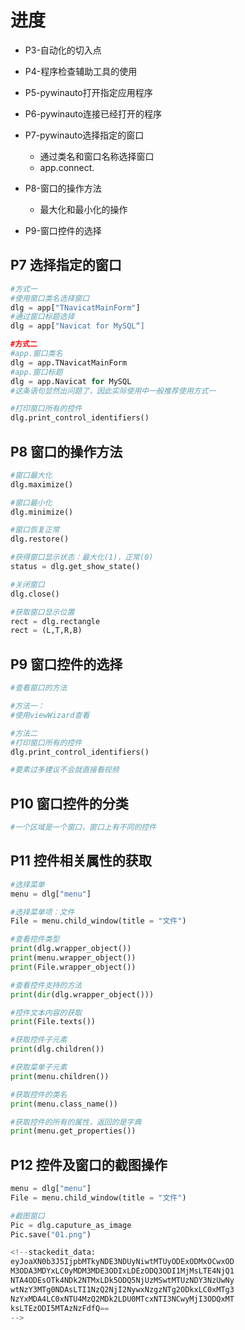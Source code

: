 # 进度
* P3-自动化的切入点
* P4-程序检查辅助工具的使用
* P5-pywinauto打开指定应用程序
* P6-pywinauto连接已经打开的程序
* P7-pywinauto选择指定的窗口
	* 通过类名和窗口名称选择窗口
	* app.connect.
* P8-窗口的操作方法
	* 最大化和最小化的操作

* P9-窗口控件的选择

## P7 选择指定的窗口
```Python
#方式一
#使用窗口类名选择窗口
dlg = app["TNavicatMainForm"]
#通过窗口标题选择
dlg = app["Navicat for MySQL“]

#方式二
#app.窗口类名
dlg = app.TNavicatMainForm
#app.窗口标题
dlg = app.Navicat for MySQL
#这条语句显然出问题了，因此实际使用中一般推荐使用方式一

#打印窗口所有的控件
dlg.print_control_identifiers()
```	

## P8 窗口的操作方法
```Python
#窗口最大化
dlg.maximize()

#窗口最小化
dlg.minimize()

#窗口恢复正常
dlg.restore()

#获得窗口显示状态：最大化(1)，正常(0)
status = dlg.get_show_state()

#关闭窗口
dlg.close()

#获取窗口显示位置
rect = dlg.rectangle
rect = (L,T,R,B)
```

## P9 窗口控件的选择
```Python
#查看窗口的方法

#方法一：
#使用viewWizard查看

#方法二
#打印窗口所有的控件
dlg.print_control_identifiers()

#要素过多建议不会就直接看视频
```

## P10 窗口控件的分类
```Python
#一个区域是一个窗口，窗口上有不同的控件
```

## P11 控件相关属性的获取
```Python
#选择菜单
menu = dlg["menu"]

#选择菜单项：文件
File = menu.child_window(title = "文件")

#查看控件类型
print(dlg.wrapper_object())
print(menu.wrapper_object())
print(File.wrapper_object())

#查看控件支持的方法
print(dir(dlg.wrapper_object()))

#控件文本内容的获取
print(File.texts())

#获取控件子元素
print(dlg.children())

#获取菜单子元素
print(menu.children())

#获取控件的类名
print(menu.class_name())

#获取控件的所有的属性，返回的是字典
print(menu.get_properties())
```

## P12 控件及窗口的截图操作
```Python
menu = dlg["menu"]
File = menu.child_window(title = "文件")

#截图窗口
Pic = dlg.caputure_as_image
Pic.save("01.png")

<!--stackedit_data:
eyJoaXN0b3J5IjpbMTkyNDE3NDUyNiwtMTUyODExODMxOCwxOD
M3ODA3MDYxLC0yMDM3MDE3ODIxLDEzODQ3ODI1MjMsLTE4NjQ1
NTA4ODEsOTk4NDk2NTMxLDk5ODQ5NjUzMSwtMTUzNDY3NzUwNy
wtNzY3MTg0NDAsLTI1NzQ2NjI2NywxNzgzNTg2ODkxLC0xMTg3
NzYxMDA4LC0xNTU4MzQ2MDk2LDU0MTcxNTI3NCwyMjI3ODQxMT
ksLTEzODI5MTAzNzFdfQ==
-->